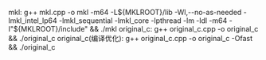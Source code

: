 mkl: g++ mkl.cpp -o mkl -m64  -L${MKLROOT}/lib -Wl,--no-as-needed -lmkl_intel_lp64 -lmkl_sequential -lmkl_core -lpthread -lm -ldl -m64  -I"${MKLROOT}/include" && ./mkl
original_c: g++ original_c.cpp -o original_c && ./original_c
original_c(编译优化): g++ original_c.cpp -o original_c -Ofast && ./original_c